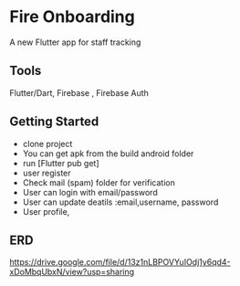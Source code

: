 # Fire Onboarding

A new Flutter app for staff  tracking

## Tools

Flutter/Dart, Firebase , Firebase Auth

## Getting Started
- clone project 
- You can get apk from the build android folder
- run [Flutter pub get]
- user register
- Check mail (spam) folder for verification
-  User can login with email/password
- User can  update deatils :email,username, password
- User profile, 

## ERD
https://drive.google.com/file/d/13z1nLBPOVYuIOdj1y6qd4-xDoMbqUbxN/view?usp=sharing

 

